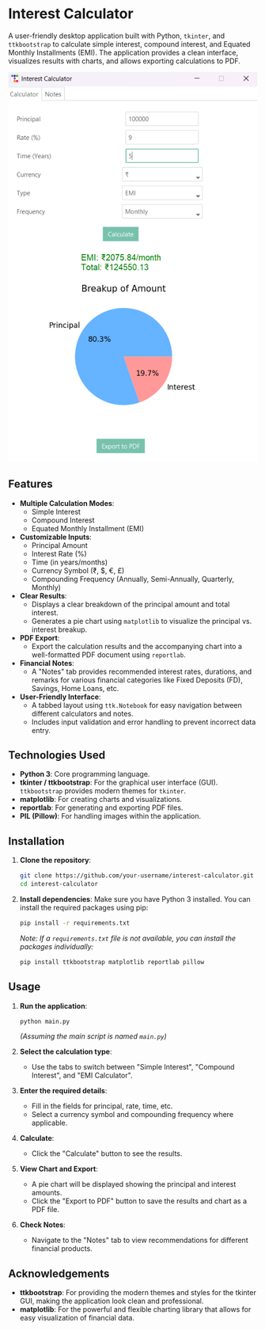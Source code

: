 # Interest Calculator

A user-friendly desktop application built with Python, `tkinter`, and `ttkbootstrap` to calculate simple interest, compound interest, and Equated Monthly Installments (EMI). The application provides a clean interface, visualizes results with charts, and allows exporting calculations to PDF.

![Screenshot](screenshot.png)

## Features

- **Multiple Calculation Modes**:
  - Simple Interest
  - Compound Interest
  - Equated Monthly Installment (EMI)
- **Customizable Inputs**:
  - Principal Amount
  - Interest Rate (%)
  - Time (in years/months)
  - Currency Symbol (₹, $, €, £)
  - Compounding Frequency (Annually, Semi-Annually, Quarterly, Monthly)
- **Clear Results**:
  - Displays a clear breakdown of the principal amount and total interest.
  - Generates a pie chart using `matplotlib` to visualize the principal vs. interest breakup.
- **PDF Export**:
  - Export the calculation results and the accompanying chart into a well-formatted PDF document using `reportlab`.
- **Financial Notes**:
  - A "Notes" tab provides recommended interest rates, durations, and remarks for various financial categories like Fixed Deposits (FD), Savings, Home Loans, etc.
- **User-Friendly Interface**:
  - A tabbed layout using `ttk.Notebook` for easy navigation between different calculators and notes.
  - Includes input validation and error handling to prevent incorrect data entry.

## Technologies Used

- **Python 3**: Core programming language.
- **tkinter / ttkbootstrap**: For the graphical user interface (GUI). `ttkbootstrap` provides modern themes for `tkinter`.
- **matplotlib**: For creating charts and visualizations.
- **reportlab**: For generating and exporting PDF files.
- **PIL (Pillow)**: For handling images within the application.

## Installation

1. **Clone the repository**:
   ```bash
   git clone https://github.com/your-username/interest-calculator.git
   cd interest-calculator
   ```

2. **Install dependencies**:
   Make sure you have Python 3 installed. You can install the required packages using pip:
   ```bash
   pip install -r requirements.txt
   ```
   *Note: If a `requirements.txt` file is not available, you can install the packages individually:*
   ```bash
   pip install ttkbootstrap matplotlib reportlab pillow
   ```

## Usage

1. **Run the application**:
   ```bash
   python main.py
   ```
   *(Assuming the main script is named `main.py`)*

2. **Select the calculation type**:
   - Use the tabs to switch between "Simple Interest", "Compound Interest", and "EMI Calculator".

3. **Enter the required details**:
   - Fill in the fields for principal, rate, time, etc.
   - Select a currency symbol and compounding frequency where applicable.

4. **Calculate**:
   - Click the "Calculate" button to see the results.

5. **View Chart and Export**:
   - A pie chart will be displayed showing the principal and interest amounts.
   - Click the "Export to PDF" button to save the results and chart as a PDF file.

6. **Check Notes**:
   - Navigate to the "Notes" tab to view recommendations for different financial products.

## Acknowledgements

- **ttkbootstrap**: For providing the modern themes and styles for the tkinter GUI, making the application look clean and professional.
- **matplotlib**: For the powerful and flexible charting library that allows for easy visualization of financial data.
